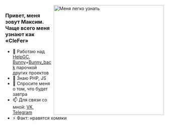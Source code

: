 <img align="right" src="https://sun9-22.userapi.com/T0ZheeSi9Dj_tD2wx2l8c1z8iBQL0BZbce1_mA/i22y12TRFGU.jpg" alt="Меня легко узнать" width=350px height=350px/>

### Привет, меня зовут Максим. Чаще всего меня узнают как «CleFer»

- 🔭 Работаю над [HelpGC](https://github.com/CleFerMy/helpgc), [Bunny](https://github.com/CleFerMy/bunny)+[Bunny_back](https://github.com/CleFerMy/bunny_back) парочкой других проектов
- 🌱 Знаю PHP, JS
- 💬 Спросите меня о том, что будет завтра
- 📫 Для связи со мной: [VK](https://vk.com/clefer), [Telegram](https://t.me/clefer)
- ⚡ Факт: нравятся хомяки
